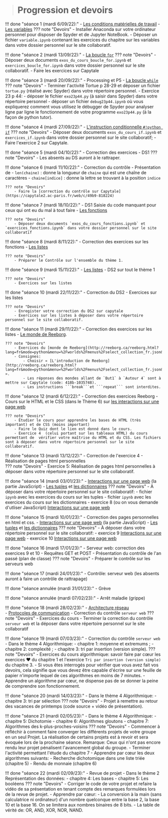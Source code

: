 ># Progression et devoirs

!!! done "séance 1 (mardi 6/09/22):"
    - [Les conditions matérielles de travail](T7_Divers/1_Conseils_generaux/cours.md)
    - [Les variables](T1_Les_bases_de_Python/Chapitre_1:_Variables/cours.md)
    ??? note "Devoirs"
        - Installer Anaconda sur votre ordinateur personnel pour disposer de Spyder et de Jupyter NoteBook.
        - Déposer un fichier `variable.ipynb` contenant les exercices du chapitre sur les variables dans votre dossier personnel sur le site collaboratif.
        
!!! done "séance 2 (mardi 13/09/22):"
    - [La boucle `for`](T1_Les_bases_de_Python/Chapitre_2:_La_boucle_for/cours.md)
    ??? note "Devoirs"
        - Déposer deux documents `exos_du_cours_boucle_for.ipynb` et `exercices_boucle_for.ipynb` dans votre dossier personnel sur le site collaboratif.
        - Faire les exercices sur Capytale 

!!! done "séance 3 (mardi 20/09/22):"
    - Processing et P5 
    - [La boucle `while`](T1_Les_bases_de_Python/Chapitre_3:_La_boucle_while/cours.md)
    ??? note "Devoirs"
        - Terminer l'activité Tortue p 28-29 et déposer un fichier `tortue.py` (réalisé avec Spyder) dans votre répertoire personnel.
        - Exercice 23 p 44:
            - déposer le fichier `exo23p44.py` (à saisir dans Spyder) dans votre répertoire personnel
            - déposer un fichier `debug23p44.ipynb` où vous expliquerez comment vous utilisez le débugger de Spyder pour analyser ligne par ligne le fonctionnement de votre programme `exo23p44.py` (à la façon de python tutor).

!!! done "séance 4 (mardi 27/09/22):"
    -  [L'instruction conditionnelle ```#!python if```](T1_Les_bases_de_Python/Chapitre_4:_L'instruction_conditionnelle_if/cours.md)
    ??? note "Devoirs"
        - Déposer deux documents `exos_du_cours_if.ipynb` et `exercices_if.ipynb` dans votre dossier personnel sur le site collaboratif;
        - Faire l'exercice 2 sur Capytale.
  
!!! done "séance 5 (mardi 04/10/22):"
    - Correction des exercices
    - DS1
    ??? note "Devoirs"
        - Les absents au DS auront à le rattraper.
  
!!! done "séance 6 (mardi 11/10/22):"
    - Correction du contrôle
    - Présentation de
        - `len(chaine)` : donne la longueur de `chaine` qui est une chaîne de caractères
        - `chaine[indice]` : donne la lettre se trouvant à la position `indice`
    
    ??? note "Devoirs"
        - Faire la [correction du contrôle sur Capytale](https://capytale2.ac-paris.fr/web/c/49b9-818224) 
  
!!! done "séance 7 (mardi 18/10/22):"
    - DS1 Saisie du code manquant pour ceux qui ont eu du mal à tout faire
    - [Les fonctions](T1_Les_bases_de_Python/Chapitre_5:_Les_fonctions/cours.md)

    ??? note "Devoirs"
        - Déposer deux documents `exos_du_cours_fonctions.ipynb` et `exercices_fonctions.ipynb` dans votre dossier personnel sur le site collaboratif
  
!!! done "séance 8 (mardi 8/11/22):"
    - Correction des exercices sur les fonctions
    - [Les listes](T2_Representation_des_donnees/Chapitre_1:_Listes/cours/)

    ??? note "Devoirs"
        - Préparer le Contrôle sur l'ensemble du thème 1.

!!! done "séance 9 (mardi 15/11/22):"
    - [Les listes](T2_Representation_des_donnees/Chapitre_1:_Listes/cours/)
    - DS2 sur tout le thème 1

    ??? note "Devoirs"
        - Exercices sur les listes

!!! done "séance 10 (mardi 22/11/22):"
    - Correction du DS2
    - Exercices sur les listes
    
    ??? note "Devoirs"
        - Enregister votre correction du DS2 sur capytale
        - Exercices sur les listes à déposer dans votre répertoire personnel sur le site collaboratif.

!!! done "séance 11 (mardi 29/11/22):"
    - Correction des exercices sur les listes
    - [Le monde de Reeborg](http://reeborg.ca/reeborg.html?lang=fr&mode=python&menu=%2Fworlds%2Fmenus%2Fselect_collection_fr.json&name=Autres%20mondes&url=%2Fworlds%2Fmenus%2Fselect_collection_fr.json). 
    
    ??? note "Devoirs"
        - Exercices du [monde de Reeborg](http://reeborg.ca/reeborg.html?lang=fr&mode=python&menu=%2Fworlds%2Fmenus%2Fselect_collection_fr.json&name=Autres%20mondes&url=%2Fworlds%2Fmenus%2Fselect_collection_fr.json). 
        - Consignes:
            - Choisir « [L'introduction de Reeborg](http://reeborg.ca/reeborg.html?lang=fr&mode=python&menu=%2Fworlds%2Fmenus%2Fselect_collection_fr.json&name=Autres%20mondes&url=%2Fworlds%2Fmenus%2Fselect_collection_fr.json#) ».
            - Les réponses des mondes allant de `But1` à `Autour 4` sont à mettre sur Capytale (code: 418b-1035748).
            - Les instructions ```break```et ```repeat``` sont interdites.

!!! done "séance 12 (mardi 6/12/22):"
    - Correction des exercices Reeborg
    - Cours sur le HTML et le CSS (dans le Thème 6) sur [les interactions sur une page web](./T6_IHM_Web/Chapitre_1:_Interactions_page_web/cours/) 
    
    ??? note "Devoirs"
        - Étudier le cours pour apprendre les bases de HTML (très important) et de CSS (moins important)
        - Faire le Quiz dont le lien est donné dans le cours.
        - Exercice 4  (celui portant sur les tableaux HTML) du cours permettant de  vérifier votre maîtrise du HTML et du CSS. Les fichiers sont à déposer dans votre répertoire personnel sur le site collaboratif.

!!! done "séance 13 (mardi 13/12/22):"
    - Correction de l'exercice 4
    - Réalisation de pages html personnelles    
    ??? note "Devoirs"
        - Exercice 5: Réalisation de pages html personnelles à déposer dans votre répertoire personnel sur le site collaboratif.

!!! done "séance 14 (mardi 03/01/23):"
    -  [Interactions sur une page web](./T6_IHM_Web/Chapitre_1:_Interactions_page_web/cours/) (la partie JavaScript)
    - [Les tuples](./T2_Representation_des_donnees/Chapitre_2:_Tuples/cours/) et [les dictionnaires](./T2_Representation_des_donnees/Chapitre_3:_Dictionnaires/cours/)
    ??? note "Devoirs"
        - À déposer dans votre répertoire personnel sur le site collaboratif:
            - fichier `ipynb` avec les exercices du cours sur les tuples 
            - fichier `ipynb` avec les exercices du cours sur les dictionnaires
            - exercice 8 (ou on vous demande d'utliser JavaScript) [Interactions sur une page web](./T6_IHM_Web/Chapitre_1:_Interactions_page_web/cours/)
    
!!! done "séance 15 (mardi 10/01/23):"
    - Correction des pages personnelles en html et css.
    -  [Interactions sur une page web](../T6_IHM_Web/Chapitre_1:_Interactions_page_web/cours/) (la partie JavaScript)
    - [Les tuples](../T2_Representation_des_donnees/Chapitre_2:_Tuples/cours/) et [les dictionnaires](../T2_Representation_des_donnees/Chapitre_3:_Dictionnaires/cours/)
    ??? note "Devoirs"
        - À déposer dans votre répertoire personnel sur le site collaboratif:
            - exercice 9 [Interactions sur une page web](../T6_IHM_Web/Chapitre_1:_Interactions_page_web/cours/)
            - exercice 10 [Interactions sur une page web](../T6_IHM_Web/Chapitre_1:_Interactions_page_web/cours/)
    
    
!!! done "séance 16 (mardi 17/01/23):"
    - Serveur web: correction des exercices 9 et 10
    - Requêtes GET et POST
    - Présentation du contrôle de l'an passé (plan de classe)
    ??? note "Devoirs"
        - Préparer le contrôle sur les serveurs web
    
!!! done "séance 17 (mardi 24/01/23):"
    - Contrôle: serveur web (les absents auront à faire un contrôle de rattrapage)

!!! done "séance annulée (mardi 31/01/23):"
    - Grève
    
!!! done "séance annulée (mardi 07/02/23):"
    - Arrêt maladie (grippe)
    
!!! done "séance 18 (mardi 28/02/23):"
    - [Architecture réseau](./T3_Architecture_materielle/Chapitre_3:_Architecture_reseau/cours/)                 
    - [Protocoles de communication](./T3_Architecture_materielle/Chapitre_4:_Protocoles_de_communication/cours/) 
    - Correction du contrôle `serveur web`
    ??? note "Devoirs"
        - Exercices du cours
        - Terminer la correction du contrôle `serveur web` et la déposer dans votre répertoire personnel sur le site collaboratif

!!! done "séance 19 (mardi 07/03/23):"
    - Correction du contrôle `serveur web`
    - Dans le thème 4 Algorithmique:
        - chapitre 1: moyenne et extremums ;
        - chapitre 2: complexité ;
        - chapitre 3: tri par insertion (version simple).
    ??? note "Devoirs"
        - Exercices du cours algorithmique: savoir faire par cœur les exercices ❤️ du chapitre 1 et l'exercice `Tri par insertion (version simple)` du chapitre 3. 
        - Si vous êtes interrogés pour vérifier que vous avez fait vos devoirs, cela signifie que vous devez être capable d'écrire sur une feuille de papier n'importe lequel de ces algorithmes en moins de 7 minutes.
        - Apprendre un algorithme par cœur, ne dispense pas de se donner la peine de comprendre son fonctionnement.

!!! done "séance 20 (mardi 14/03/23):"
    - Dans le thème 4 Algorithmique:
        - chapitre 3: tri par sélection
    ??? note "Devoirs"
        - Projet à remettre au retour des vacances de printemps (code source + vidéo de présentation). 

!!! done "séance 21 (mardi 02/05/23):"
    - Dans le thème 4 Algorithmique:
        - chapitre 5: Dichotomie
        - chapitre 6: Algorithmes gloutons
        - chapitre 7: Algorithmes des k-plus-proches-voisins
    ??? note "Devoirs"
        - Commencer à réfléchir à comment faire converger les différents projets de votre groupe en un seul Projet. La réalisation de certains projets est à revoir et sera évoquée lors de la prochaine séance. Remarque: Ceux qui n'ont pas encore rendu leur projet pénalisent l'avancement global du groupe.
        - Terminer l'activité permettant l'étude du chapitre 7
        - Apprendre par cœur les deux algorithmes suivants:
            - Recherche dichotomique dans une liste triée (chapitre 5)
            - Rendu de monnaie (chapitre 6)

!!! done "séance 22 (mardi 02/09/23):"
    - Revue de projet
    - Dans le thème 2 Représentation des données:
        - chapitre 4: Les bases
        - chapitre 5: Les booléens
    ??? note "Devoirs"
        - Corriger le code de votre projet et refaire la vidéo de sa présentation en tenant compte des remarques formulées lors de la revue de projet.
        - Apprendre par cœur:
            - La conversion à la main (sans calculatrice ni ordinateur) d'un nombre quelconque entre la base 2, la base 10 et la base 16. On se limitera aux nombres binaires de 8 bits.
            - La table de vérité de: OR, AND, XOR, NOR, NAND.



